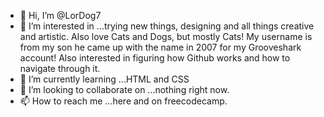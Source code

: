 - 👋 Hi, I’m @LorDog7
- 👀 I’m interested in ...trying new things, designing and all things creative and artistic.  Also love Cats and Dogs, but mostly Cats!  My username is from my son he came up with the name in 2007 for my Grooveshark account! Also interested in figuring how Github works and how to navigate through it. 
- 🌱 I’m currently learning ...HTML and CSS
- 💞️ I’m looking to collaborate on ...nothing right now.
- 📫 How to reach me ...here and on freecodecamp.

<!---
LorDog7/LorDog7 is a ✨ special ✨ repository because its `README.md` (this file) appears on your GitHub profile.
You can click the Preview link to take a look at your changes.
--->
